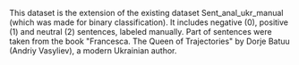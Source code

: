 This dataset is the extension of the existing dataset Sent_anal_ukr_manual (which was made for binary classification). It includes negative (0), positive (1) and neutral (2) sentences, labeled manually. Part of sentences were taken from the book "Francesca. The Queen of Trajectories" by Dorje Batuu (Andriy Vasyliev), a modern Ukrainian author. 